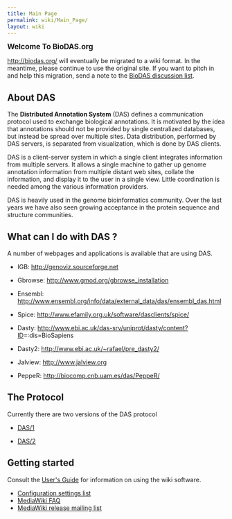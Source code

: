 ```yaml
---
title: Main Page
permalink: wiki/Main_Page/
layout: wiki
---
```


<big>**Welcome To BioDAS.org**</big>

<http://biodas.org/> will eventually be migrated to a wiki format. In
the meantime, please continue to use the original site. If you want to
pitch in and help this migration, send a note to the [BioDAS discussion
list](http://lists.open-bio.org/mailman/listinfo/das2).

About DAS
---------

The <b>Distributed Annotation System</b> (DAS) defines a communication
protocol used to exchange biological annotations. It is motivated by the
idea that annotations should not be provided by single centralized
databases, but instead be spread over multiple sites. Data distribution,
performed by DAS servers, is separated from visualization, which is done
by DAS clients.

DAS is a client-server system in which a single client integrates
information from multiple servers. It allows a single machine to gather
up genome annotation information from multiple distant web sites,
collate the information, and display it to the user in a single view.
Little coordination is needed among the various information providers.

DAS is heavily used in the genome bioinformatics community. Over the
last years we have also seen growing acceptance in the protein sequence
and structure communities.

What can I do with DAS ?
------------------------

A number of webpages and applications is available that are using DAS.

-   IGB: <http://genoviz.sourceforge.net>

<!-- -->

-   Gbrowse: <http://www.gmod.org/gbrowse_installation>

<!-- -->

-   Ensembl:
    <http://www.ensembl.org/info/data/external_data/das/ensembl_das.html>

<!-- -->

-   Spice: <http://www.efamily.org.uk/software/dasclients/spice/>

<!-- -->

-   Dasty:
    <http://www.ebi.ac.uk/das-srv/uniprot/dasty/content?ID>=:dis=BioSapiens

<!-- -->

-   Dasty2: <http://www.ebi.ac.uk/~rafael/pre_dasty2/>

<!-- -->

-   Jalview: <http://www.jalview.org>

<!-- -->

-   PeppeR: <http://biocomp.cnb.uam.es/das/PeppeR/>

The Protocol
------------

Currently there are two versions of the DAS protocol

-   [DAS/1](/wiki/DAS/1 "wikilink")

<!-- -->

-   [DAS/2](/wiki/DAS/2 "wikilink")

Getting started
---------------

Consult the [User's Guide](http://meta.wikimedia.org/wiki/Help:Contents)
for information on using the wiki software.

-   [Configuration settings
    list](http://www.mediawiki.org/wiki/Help:Configuration_settings)
-   [MediaWiki FAQ](http://www.mediawiki.org/wiki/Help:FAQ)
-   [MediaWiki release mailing
    list](http://mail.wikimedia.org/mailman/listinfo/mediawiki-announce)

